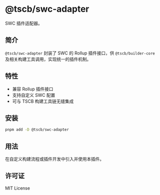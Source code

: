 # @tscb/swc-adapter

SWC 插件适配器。

## 简介

`@tscb/swc-adapter` 封装了 SWC 的 Rollup 插件接口，供 `@tscb/builder-core` 及相关构建工具调用，实现统一的插件机制。

## 特性

- 兼容 Rollup 插件接口
- 支持自定义 SWC 配置
- 可与 TSCB 构建工具链无缝集成

## 安装

```sh
pnpm add -D @tscb/swc-adapter
```

## 用法

在自定义构建流程或插件开发中引入并使用本插件。

## 许可证

MIT License
